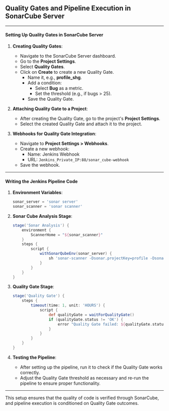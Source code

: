 ## Quality Gates and Pipeline Execution in SonarCube Server

---

#### Setting Up Quality Gates in SonarCube Server

1. **Creating Quality Gates**:
   - Navigate to the SonarCube Server dashboard.
   - Go to the **Project Settings**.
   - Select **Quality Gates**.
   - Click on **Create** to create a new Quality Gate.
     - Name it, e.g., **profile_shg**.
     - Add a condition:
       - Select **Bug** as a metric.
       - Set the threshold (e.g., if bugs > 25).
     - Save the Quality Gate.

2. **Attaching Quality Gate to a Project**:
   - After creating the Quality Gate, go to the project's **Project Settings**.
   - Select the created Quality Gate and attach it to the project.

3. **Webhooks for Quality Gate Integration**:
   - Navigate to **Project Settings > Webhooks**.
   - Create a new webhook:
     - Name: Jenkins Webhook
     - URL: `Jenkins_Private_IP:88/sonar_cube-webhook`
   - Save the webhook.

---

#### Writing the Jenkins Pipeline Code

1. **Environment Variables**:
   ```groovy
   sonar_server = 'sonar server'
   sonar_scanner = 'sonar scanner'
   ```

2. **Sonar Cube Analysis Stage**:
   ```groovy
   stage('Sonar Analysis') {
       environment {
           ScannerHome = "${sonar_scanner}"
       }
       steps {
           script {
               withSonarQubeEnv(sonar_server) {
                   sh 'sonar-scanner -Dsonar.projectKey=profile -Dsonar.sources=src -Dsonar.tests=target/surefire-reports -Dsonar.coverage.jacoco.xmlReportPaths=target/jacoco.xml -Dsonar.java.binaries=target/classes -Dsonar.checks.jacoco.xmlPath=target/checkstyle-result.xml'
               }
           }
       }
   }
   ```

3. **Quality Gate Stage**:
   ```groovy
   stage('Quality Gate') {
       steps {
           timeout(time: 1, unit: 'HOURS') {
               script {
                   def qualityGate = waitForQualityGate()
                   if (qualityGate.status != 'OK') {
                       error "Quality Gate failed: ${qualityGate.status}"
                   }
               }
           }
       }
   }
   ```

4. **Testing the Pipeline**:
   - After setting up the pipeline, run it to check if the Quality Gate works correctly.
   - Adjust the Quality Gate threshold as necessary and re-run the pipeline to ensure proper functionality.

---

This setup ensures that the quality of code is verified through SonarCube, and pipeline execution is conditioned on Quality Gate outcomes.
